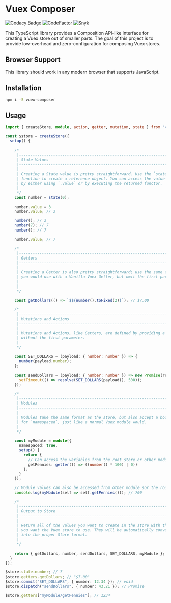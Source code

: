 # Vuex Composer

[![Codacy Badge](https://api.codacy.com/project/badge/Grade/cbcf0e3eb3104da18df94bf45520663f)](https://www.codacy.com/manual/stevethedev/vuex-composition?utm_source=github.com&amp;utm_medium=referral&amp;utm_content=stevethedev/vuex-composition&amp;utm_campaign=Badge_Grade)
[![CodeFactor](https://www.codefactor.io/repository/github/stevethedev/vuex-composition/badge)](https://www.codefactor.io/repository/github/stevethedev/vuex-composition)
[![Snyk](https://img.shields.io/snyk/vulnerabilities/github/stevethedev/vuex-composition)](https://img.shields.io/snyk/vulnerabilities/github/stevethedev/vuex-composition)


This TypeScript library provides a Composition API-like interface for creating a Vuex store out of smaller parts. The goal of this project is to provide low-overhead and zero-configuration for composing Vuex stores.

## Browser Support

This library should work in any modern browser that supports JavaScript.

## Installation

```bash
npm i -S vuex-composer
```

## Usage

```typescript
import { createStore, module, action, getter, mutation, state } from "vuex-composer";

const $store = createStore({
  setup() {

    /*
     |-------------------------------------------------------------------------
     | State Values
     |-------------------------------------------------------------------------
     |
     | Creating a State value is pretty straightforward. Use the `state()`
     | function to create a reference object. You can access the value
     | by either using `.value` or by executing the returned functor.
     |
     */
    const number = state(0);

    number.value = 3
    number.value; // 3

    number(); // 3
    number(7); // 7
    number(); // 7

    number.value; // 7

    /*
     |-------------------------------------------------------------------------
     | Getters
     |-------------------------------------------------------------------------
     |
     | Creating a Getter is also pretty straightforward; use the same format
     | you would use with a Vanilla Vuex Getter, but omit the first param.
     |
     |
     */

    const getDollars(() => `$${number().toFixed(2)}`); // $7.00

    /*
     |-------------------------------------------------------------------------
     | Mutations and Actions
     |-------------------------------------------------------------------------
     |
     | Mutations and Actions, like Getters, are defined by providing a function
     | without the first parameter.
     |
     */

    const SET_DOLLARS = (payload: { number: number }) => {
      number(payload.number);
    };

    const sendDollars = (payload: { number: number }) => new Promise(resolve => {
      setTimeout(() => resolve(SET_DOLLARS(payload)), 500));
    });

    /*
     |-------------------------------------------------------------------------
     | Modules
     |-------------------------------------------------------------------------
     |
     | Modules take the same format as the store, but also accept a boolean
     | for `namespaced`, just like a normal Vuex module would.
     |
     */

    const myModule = module({
      namespaced: true,
      setup() {
        return {
          // Can access the variables from the root store or other modules.
          getPennies: getter(() => ((number() * 100) | 0))
        };
      }
    });

    // Module values can also be accessed from other module sor the root store.
    console.log(myModule(self => self.getPennies())); // 700

    /*
     |-------------------------------------------------------------------------
     | Output to Store
     |-------------------------------------------------------------------------
     |
     | Return all of the values you want to create in the store with the names
     | you want the Vuex store to use. They will be automatically converted
     | into the proper Store format.
     |
     */

    return { getDollars, number, sendDollars, SET_DOLLARS, myModule };
  }
});

$store.state.number; // 7
$store.getters.getDollars; // "$7.00"
$store.commit("SET_DOLLARS", { number: 12.34 }); // void
$store.dispatch("sendDollars", { number: 43.21 }); // Promise

$store.getters["myModule/getPennies"]; // 1234
```
